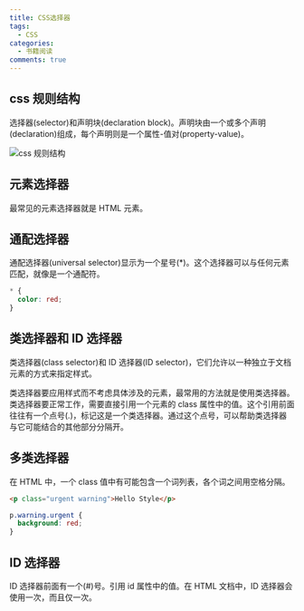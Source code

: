 ```yaml
---
title: CSS选择器
tags:
  - CSS
categories:
  - 书籍阅读
comments: true
---
```


## css 规则结构

选择器(selector)和声明块(declaration block)。声明块由一个或多个声明(declaration)组成，每个声明则是一个属性-值对(property-value)。

![css 规则结构](https://ws1.sinaimg.cn/large/b3ad6cffly1g3o1fjr6nhj20hj01yaa4.jpg)

## 元素选择器

最常见的元素选择器就是 HTML 元素。

## 通配选择器

通配选择器(universal selector)显示为一个星号(\*)。这个选择器可以与任何元素匹配，就像是一个通配符。

```css
* {
  color: red;
}
```

## 类选择器和 ID 选择器

类选择器(class selector)和 ID 选择器(ID selector)，它们允许以一种独立于文档元素的方式来指定样式。

类选择器要应用样式而不考虑具体涉及的元素，最常用的方法就是使用类选择器。类选择器要正常工作，需要直接引用一个元素的 class 属性中的值。这个引用前面往往有一个点号(.)，标记这是一个类选择器。通过这个点号，可以帮助类选择器与它可能结合的其他部分分隔开。

## 多类选择器

在 HTML 中，一个 class 值中有可能包含一个词列表，各个词之间用空格分隔。

```html
<p class="urgent warning">Hello Style</p>
```

```css
p.warning.urgent {
  background: red;
}
```

## ID 选择器

ID 选择器前面有一个(#)号。引用 id 属性中的值。在 HTML 文档中，ID 选择器会使用一次，而且仅一次。
